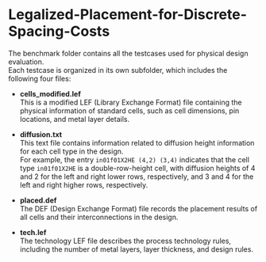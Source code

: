 # Legalized-Placement-for-Discrete-Spacing-Costs

The benchmark folder contains all the testcases used for physical design evaluation.  
Each testcase is organized in its own subfolder, which includes the following four files:

- **cells_modified.lef**  
  This is a modified LEF (Library Exchange Format) file containing the physical information of standard cells, such as cell dimensions, pin locations, and metal layer details.

- **diffusion.txt**  
  This text file contains information related to diffusion height information for each cell type in the design.  
  For example, the entry `in01f01X2HE (4,2) (3,4)` indicates that the cell type `in01f01X2HE` is a double-row-height cell, with diffusion heights of 4 and 2 for the left and right lower rows, respectively, and 3 and 4 for the left and right higher rows, respectively.

- **placed.def**  
  The DEF (Design Exchange Format) file records the placement results of all cells and their interconnections in the design.

- **tech.lef**  
  The technology LEF file describes the process technology rules, including the number of metal layers, layer thickness, and design rules.
